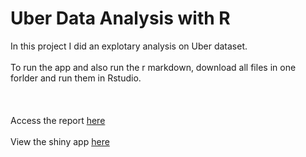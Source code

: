 # Uber Data Analysis with R
In this project I did an explotary analysis on Uber dataset.
<br></br>
To run the app and also run the r markdown, download all files in one forlder and run them in Rstudio.
<br></br>
<br></br>
Access the report [here](https://rpubs.com/hadifarzin/uber)
<br></br>
View the shiny app [here](https://6fzge0-h-farzin.shinyapps.io/Uber_Data_Analysis/)
